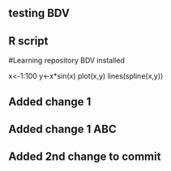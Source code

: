 ## testing BDV
## R script

#Learning repository BDV installed

x<-1:100
y<-x*sin(x)
plot(x,y)
lines(spline(x,y)) 


## Added change 1
## Added change 1 ABC


## Added 2nd change to commit
